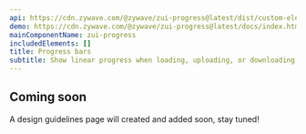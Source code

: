 ```yaml
---
api: https://cdn.zywave.com/@zywave/zui-progress@latest/dist/custom-elements.json
demo: https://cdn.zywave.com/@zywave/zui-progress@latest/docs/index.html
mainComponentName: zui-progress
includedElements: []
title: Progress bars
subtitle: Show linear progress when loading, uploading, or downloading.
---
```


## Coming soon

A design guidelines page will created and added soon, stay tuned!
